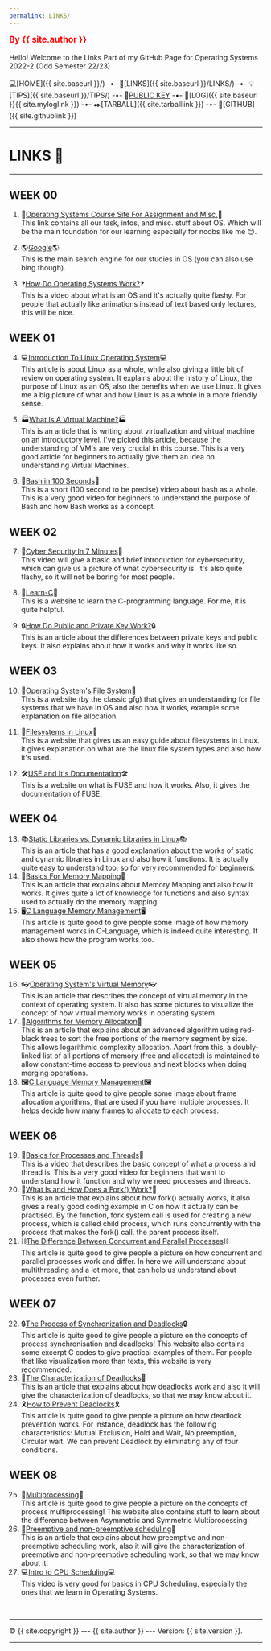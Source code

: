 ```yaml
---
permalink: LINKS/
---
```

<span style="color:red; font-weight:bold; font-size:larger;">By {{ site.author }}</span>
<br><br>
Hello! Welcome to the Links Part of my GitHub Page for Operating Systems 2022-2 (Odd Semester 22/23)
<br><br>
💻[HOME]({{ site.baseurl }}/) -•-
🔗[LINKS]({{ site.baseurl }}/LINKS/) -•-
💡[TIPS]({{ site.baseurl }}/TIPS/) -•-
📢[PUBLIC KEY](https://joshuanadeak.github.io/os222/TXT/mypubkey.txt) -•-
📄[LOG]({{ site.baseurl }}{{ site.myloglink }}) -•-
✒️[TARBALL]({{ site.tarballlink }}) -•-
📎[GITHUB]({{ site.githublink }})
<br>
<hr>

# LINKS 🔗
---

## WEEK 00
1. 🔌[Operating Systems Course Site For Assignment and Misc.](https://os.vlsm.org/)🔌<br>
This link contains all our task, infos, and misc. stuff about OS. Which will be the main foundation for our learning especially for noobs like me 😊.

2. 🌎[Google](https://google.com)🌎<br>
This is the main search engine for our studies in OS (you can also use bing though).

3. ❓[How Do Operating Systems Work?](https://www.youtube.com/watch?v=GjNp0bBrjmU)❓<br>
This is a video about what is an OS and it's actually quite flashy. For people that actually like animations instead of text based only lectures, this will be nice.

## WEEK 01
4. 💻[Introduction To Linux Operating System](https://www.guru99.com/introduction-linux.html)💻<br>
This article is about Linux as a whole, while also giving a little bit of review on operating system. It explains about the history of Linux, the purpose of Linux as an OS, also the benefits when we use Linux. It gives me a big picture of what and how Linux is as a whole in a more friendly sense.

5. 🏭[What Is A Virtual Machine?](https://www.stackpath.com/edge-academy/what-are-edge-vms/)🏭<br>
This is an article that is writing about virtualization and virtual machine on an introductory level. I've picked this article, because the understanding of VM's are very crucial in this course. This is a very good article for beginners to actually give them an idea on understanding Virtual Machines.

6. 💾[Bash in 100 Seconds](https://youtu.be/I4EWvMFj37g)💾<br>
This is a short (100 second to be precise) video about bash as a whole. This is a very good video for beginners to understand the purpose of Bash and how Bash works as a concept.

## WEEK 02
7. 👮[Cyber Security In 7 Minutes](https://www.youtube.com/watch?v=inWWhr5tnEA)👮<br>
This video will give a basic and brief introduction for cybersecurity, which can give us a picture of what cybersecurity is. It's also quite flashy, so it will not be boring for most people.

8. 📖[Learn-C](https://www.learn-c.org/)📖<br>
This is a website to learn the C-programming language. For me, it is quite helpful.

9. 🔒[How Do Public and Private Key Work?](https://www.preveil.com/blog/public-and-private-key/)🔒<br>
This is an article about the differences between private keys and public keys. It also explains about how it works and why it works like so.

## WEEK 03
10. 📄[Operating System's File System](https://www.geeksforgeeks.org/file-systems-in-operating-system/)📄<br>
This is a website (by the classic gfg) that gives an understanding for file systems that we have in OS and also how it works, example some explanation on file allocation.

11. 🐧[Filesystems in Linux](https://likegeeks.com/linux-file-system/)🐧<br>
This is a website that gives us an easy guide about filesystems in Linux. it gives explanation on what are the linux file system types and also how it's used.

12. 🛠️[USE and It's Documentation](https://www.kernel.org/doc/html/latest/filesystems/fuse.html)🛠️<br>
This is a website on what is FUSE and how it works. Also, it gives the documentation of FUSE.

## WEEK 04
13. 📚[Static Libraries vs. Dynamic Libraries in Linux](https://medium.com/swlh/linux-basics-static-libraries-vs-dynamic-libraries-a7bcf8157779)📚<br>
This is an article that has a good explanation about the works of static and dynamic libraries in Linux and also how it functions. It is actually quite easy to understand too, so for very recommended for beginners.
14. 🧠[Basics For Memory Mapping](https://www.ibm.com/docs/en/aix/7.1?topic=memory-understanding-mapping)🧠<br>
This is an article that explains about Memory Mapping and also how it works. It gives quite a lot of knowledge for functions and also syntax used to actually do the memory mapping.
15. 🖥️[C Language Memory Management](https://eleceng.dit.ie/frank/IntroToC/Memory.html)🖥️<br>
This article is quite good to give people some image of how memory management works in C-Language, which is indeed quite interesting. It also shows how the program works too.

## WEEK 05
16. 👓[Operating System's Virtual Memory](https://www.geeksforgeeks.org/virtual-memory-in-operating-system/)👓<br>
This is an article that describes the concept of virtual memory in the context of operating system. It also has some pictures to visualize the concept of how virtual memory works in operating system.
17. 🧠[Algorithms for Memory Allocation](https://valelab4.ucsf.edu/svn/3rdpartypublic/boost/doc/html/interprocess/memory_algorithms.html)🧠<br>
This is an article that explains about an advanced algorithm using red-black trees to sort the free portions of the memory segment by size. This allows logarithmic complexity allocation. Apart from this, a doubly-linked list of all portions of memory (free and allocated) is maintained to allow constant-time access to previous and next blocks when doing merging operations.
18. 🖼️[C Language Memory Management](https://www.geeksforgeeks.org/operating-system-allocation-frames/)🖼️<br>
This article is quite good to give people some image about frame allocation algorithms, that are used if you have multiple processes. It helps decide how many frames to allocate to each process.

## WEEK 06
19. 🚧[Basics for Processes and Threads](https://www.youtube.com/watch?v=Wv7mzX8w3jI)🚧<br>
This is a video that describes the basic concept of what a process and thread is. This is a very good video for beginners that want to understand how it function and why we need processes and threads.
20. 🍴[What Is and How Does a Fork() Work?](https://www.section.io/engineering-education/fork-in-c-programming-language/)🍴<br>
This is an article that explains about how fork() actually works, it also gives a really good coding example in C on how it actually can be practised. By the function, fork system call is used for creating a new process, which is called child process, which runs concurrently with the process that makes the fork() call, the parent process itself.
21. ⛓️[The Difference Between Concurrent and Parallel Processes](https://medium.com/@itIsMadhavan/concurrency-vs-parallelism-a-brief-review-b337c8dac350)⛓️<br>
This article is quite good to give people a picture on how concurrent and parallel processes work and differ. In here we will understand about multithreading and a lot more, that can help us understand about processes even further.

## WEEK 07
22. 🔒[The Process of Synchronization and Deadlocks](https://humphryscomputing.com/Notes/OS/synch.html)🔒<br>
This article is quite good to give people a picture on the concepts of process synchronisation and deadlocks! This website also contains some excerpt C codes to give practical examples of them. For people that like visualization more than texts, this website is very recommended.
23. 🔐[The Characterization of Deadlocks](https://www.tutorialspoint.com/deadlock-characterization)🔐<br>
This is an article that explains about how deadlocks work and also it will give the characterization of deadlocks, so that we may know about it.
24. 🎗️[How to Prevent Deadlocks](https://www.geeksforgeeks.org/deadlock-prevention/)🎗️<br>
This article is quite good to give people a picture on how deadlock prevention works. For instance, deadlock has the following characteristics: Mutual Exclusion, Hold and Wait, No preemption, Circular wait. We can prevent Deadlock by eliminating any of four conditions.

## WEEK 08
25. 🚩[Multiprocessing](https://www.geeksforgeeks.org/difference-between-asymmetric-and-symmetric-multiprocessing/)🚩<br>
This article is quite good to give people a picture on the concepts of process multiprocessing! This website also contains stuff to learn about the difference between Asymmetric and Symmetric Multiprocessing.
26. 📙[Preemptive and non-preemptive scheduling](https://www.guru99.com/preemptive-vs-non-preemptive-scheduling.html)📙<br>
This is an article that explains about how preemptive and non-preemptive scheduling work, also it will give the characterization of preemptive and non-preemptive scheduling work, so that we may know about it.
27. 💻[Intro to CPU Scheduling](https://www.youtube.com/watch?v=EWkQl0n0w5M)💻<br>
This video is very good for basics in CPU Scheduling, especially the ones that we learn in Operating Systems.

<br>
<hr>
&copy; {{ site.copyright }} --- {{ site.author }} --- Version: {{ site.version }}.
<hr>
<br>
